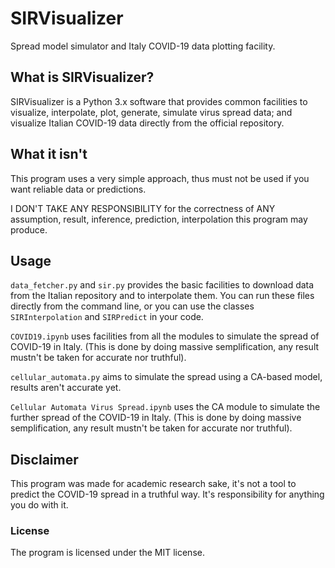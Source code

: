 # SIRVisualizer

Spread model simulator and Italy COVID-19 data plotting facility.

## What is SIRVisualizer?

SIRVisualizer is a Python 3.x software that provides common facilities to visualize,
interpolate, plot, generate, simulate virus spread data; and visualize Italian COVID-19
data directly from the official repository.

## What it isn't

This program uses a very simple approach, thus must not be used if you want reliable
data or predictions.

I DON'T TAKE ANY RESPONSIBILITY for the correctness of ANY assumption, result, inference,
prediction, interpolation this program may produce.

## Usage

`data_fetcher.py` and `sir.py` provides the basic facilities to download data from the Italian repository
and to interpolate them.
You can run these files directly from the command line, or you can use the classes `SIRInterpolation` and `SIRPredict`
in your code.

`COVID19.ipynb` uses facilities from all the modules to simulate the spread of COVID-19 in Italy.
(This is done by doing massive semplification, any result mustn't be taken for accurate nor truthful).


`cellular_automata.py` aims to simulate the spread using a CA-based model, results aren't accurate yet.

`Cellular Automata Virus Spread.ipynb` uses the CA module to simulate the further spread of the COVID-19
in Italy. (This is done by doing massive semplification, any result mustn't be taken for accurate nor truthful).

## Disclaimer

This program was made for academic research sake, it's not a tool to predict the COVID-19 spread in a truthful way.
It's responsibility for anything you do with it.

### License

The program is licensed under the MIT license.